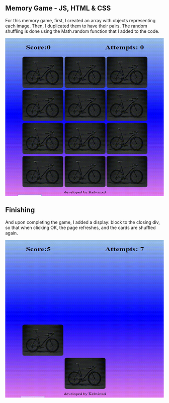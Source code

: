 
 <h2>Memory Game - JS, HTML & CSS</h2>
   <p>For this memory game, first, I created an array with objects representing each image. Then, I duplicated them to have their pairs. The random shuffling is done using the Math.random function that I added to the code. </p>

    
 <img src="src/assets/gif1.gif"  width="800" height="500">
 
 
 
 <h2>Finishing</h2>
<p>And upon completing the game, I added a display: block to the closing div, so that when clicking OK, the page refreshes, and the cards are shuffled again.</p>

<img src="src/assets/gif2.gif"  width="800" height="500">
